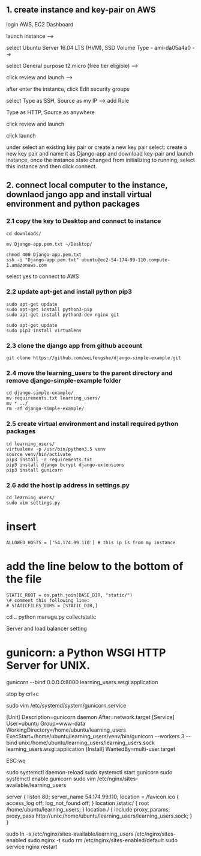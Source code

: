 ## 1. create instance and key-pair on AWS

  login AWS, EC2 Dashboard
 
  launch instance -->
  
  select Ubuntu Server 16.04 LTS (HVM), SSD Volume Type - ami-da05a4a0 -->
  
  select General purpose t2.micro (free tier eligible)  -->
  
  click review and launch -->
  
  after enter the instance, click Edit security groups
  
  select Type as SSH, Source as my IP --> add Rule   
  
  Type as HTTP, Source as anywhere
  
  click review and launch
  
  click launch
  
  under select an existing key pair or create a new key pair select: create a new key pair and name it as Django-app and download key-pair and launch instance, once the instance state changed from initializing to running, select this instance and then click connect.

## 2. connect local computer to the instance, downlaod jango app and install virtual environment and python packages  
### 2.1 copy the key to Desktop and connect to instance 
  ```
  cd downloads/
  
  mv Django-app.pem.txt ~/Desktop/
  
  chmod 400 Django-app.pem.txt
  ssh -i "Django-app.pem.txt" ubuntu@ec2-54-174-99-110.compute-1.amazonaws.com
  ```
select yes to connect to AWS

### 2.2 update apt-get and install python pip3
```
sudo apt-get update
sudo apt-get install python3-pip
sudo apt-get install python3-dev nginx git

sudo apt-get update
sudo pip3 install virtualenv
```
### 2.3 clone the django app from github account
```
git clone https://github.com/weifengshe/django-simple-example.git
```
### 2.4 move the learning_users to the parent directory and remove django-simple-example folder
```
cd django-simple-example/
mv requirements.txt learning_users/
mv * ../
rm -rf django-simple-example/
```
### 2.5 create virtual environment  and install required python packages
```
cd learning_users/
virtualenv -p /usr/bin/python3.5 venv
source venv/bin/activate
pip3 install -r requirements.txt
pip3 install django bcrypt django-extensions
pip3 install gunicorn
```
### 2.6 add the host ip address in settings.py
```
cd learning_users/
sudo vim settings.py
```
# insert
```
ALLOWED_HOSTS = ['54.174.99.110'] # this ip is from my instance 
```
# add the line below to the bottom of the file

```
STATIC_ROOT = os.path.join(BASE_DIR, "static/")
\# comment this following line:
# STATICFILES_DIRS = [STATIC_DIR,]  
```

cd ..
python manage.py collectstatic

Server and load balancer setting  
# gunicorn: a Python WSGI HTTP Server for UNIX.
gunicorn --bind 0.0.0.0:8000 learning_users.wsgi:application

stop by crl+c

sudo vim /etc/systemd/system/gunicorn.service

[Unit]
Description=gunicorn daemon
After=network.target
[Service]
User=ubuntu
Group=www-data
WorkingDirectory=/home/ubuntu/learning_users
ExecStart=/home/ubuntu/learning_users/venv/bin/gunicorn --workers 3 --bind unix:/home/ubuntu/learning_users/learning_users.sock learning_users.wsgi:application
[Install]
WantedBy=multi-user.target

ESC:wq

sudo systemctl daemon-reload
sudo systemctl start gunicorn
sudo systemctl enable gunicorn
sudo vim /etc/nginx/sites-available/learning_users

server {
  listen 80;
  server_name 54.174.99.110;
  location = /favicon.ico { access_log off; log_not_found off; }
  location /static/ {
      root /home/ubuntu/learning_users;
  }
  location / {
      include proxy_params;
      proxy_pass http://unix:/home/ubuntu/learning_users/learning_users.sock;
  }
}

sudo ln -s /etc/nginx/sites-available/learning_users /etc/nginx/sites-enabled
sudo nginx -t
sudo rm /etc/nginx/sites-enabled/default
sudo service nginx restart
